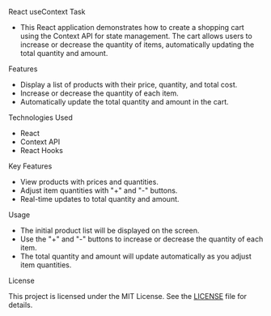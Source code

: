 React useContext Task 

   - This React application demonstrates how to create a shopping cart using the Context API for state management. The cart allows users to increase or decrease the quantity of items, automatically updating the total quantity and amount.

Features
 
   - Display a list of products with their price, quantity, and total cost.
   - Increase or decrease the quantity of each item.
   - Automatically update the total quantity and amount in the cart.

Technologies Used

   - React
   - Context API
   - React Hooks

 
 Key Features

   - View products with prices and quantities.
   - Adjust item quantities with "+" and "-" buttons.
   - Real-time updates to total quantity and amount.

Usage

   - The initial product list will be displayed on the screen.
   - Use the "+" and "-" buttons to increase or decrease the quantity of each item.
   - The total quantity and amount will update automatically as you adjust item quantities.
   
License

  This project is licensed under the MIT License. See the [LICENSE](LICENSE) file for details.




